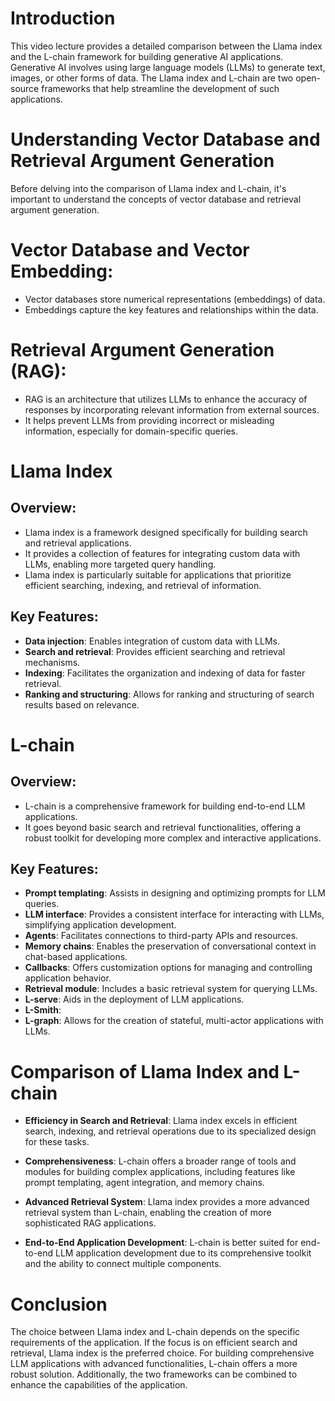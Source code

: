 # Introduction

This video lecture provides a detailed comparison between the Llama index and the L-chain framework for building generative AI applications. Generative AI involves using large language models (LLMs) to generate text, images, or other forms of data. The Llama index and L-chain are two open-source frameworks that help streamline the development of such applications.

# Understanding Vector Database and Retrieval Argument Generation

Before delving into the comparison of Llama index and L-chain, it's important to understand the concepts of vector database and retrieval argument generation.

# Vector Database and Vector Embedding:

* Vector databases store numerical representations (embeddings) of data.
* Embeddings capture the key features and relationships within the data.
# Retrieval Argument Generation (RAG):

* RAG is an architecture that utilizes LLMs to enhance the accuracy of responses by incorporating relevant information from external sources.
* It helps prevent LLMs from providing incorrect or misleading information, especially for domain-specific queries.
# Llama Index

## Overview:

* Llama index is a framework designed specifically for building search and retrieval applications.
* It provides a collection of features for integrating custom data with LLMs, enabling more targeted query handling.
* Llama index is particularly suitable for applications that prioritize efficient searching, indexing, and retrieval of information.
## Key Features:

* **Data injection**: Enables integration of custom data with LLMs.
* **Search and retrieval**: Provides efficient searching and retrieval mechanisms.
* **Indexing**: Facilitates the organization and indexing of data for faster retrieval.
* **Ranking and structuring**: Allows for ranking and structuring of search results based on relevance.
# L-chain

## Overview:

* L-chain is a comprehensive framework for building end-to-end LLM applications.
* It goes beyond basic search and retrieval functionalities, offering a robust toolkit for developing more complex and interactive applications.
## Key Features:

* **Prompt templating**: Assists in designing and optimizing prompts for LLM queries.
* **LLM interface**: Provides a consistent interface for interacting with LLMs, simplifying application development.
* **Agents**: Facilitates connections to third-party APIs and resources.
* **Memory chains**: Enables the preservation of conversational context in chat-based applications.
* **Callbacks**: Offers customization options for managing and controlling application behavior.
* **Retrieval module**: Includes a basic retrieval system for querying LLMs.
* **L-serve**: Aids in the deployment of LLM applications.
* **L-Smith**: 
* **L-graph**: Allows for the creation of stateful, multi-actor applications with LLMs.
# Comparison of Llama Index and L-chain

* **Efficiency in Search and Retrieval**: Llama index excels in efficient search, indexing, and retrieval operations due to its specialized design for these tasks.

* **Comprehensiveness**: L-chain offers a broader range of tools and modules for building complex applications, including features like prompt templating, agent integration, and memory chains.

* **Advanced Retrieval System**: Llama index provides a more advanced retrieval system than L-chain, enabling the creation of more sophisticated RAG applications.

* **End-to-End Application Development**: L-chain is better suited for end-to-end LLM application development due to its comprehensive toolkit and the ability to connect multiple components.

# Conclusion

The choice between Llama index and L-chain depends on the specific requirements of the application. If the focus is on efficient search and retrieval, Llama index is the preferred choice. For building comprehensive LLM applications with advanced functionalities, L-chain offers a more robust solution. Additionally, the two frameworks can be combined to enhance the capabilities of the application.